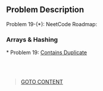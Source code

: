## Problem Description ##

Problem 19-(*): NeetCode Roadmap:

<h3> Arrays & Hashing </h3>
* Problem 19: <a href="https://leetcode.com/problems/contains-duplicate/description/">  Contains Duplicate </a> 

<br>


<br> <br>

> <a href="https://github.com/Sazzad-Saju/Problem-Solving-For-Interviews/blob/master/README.md">GOTO CONTENT</a>
